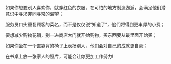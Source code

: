 
如果你想要别人喜欢你，就穿红色的衣服，在可怕的地方制造邂逅，会满足他们潜意识中寻求非同寻常的渴望；

服务员口头重复顾客的菜名，而不是仅仅说”知道了”，他们将得到更丰厚的小费；

要想减少购物花销，别一进商店大门就开始购物，买东西要从最里面开始买；

如果你坐在一个直靠背的椅子上表扬别人，他们会对自己的成就更自豪；

在书桌上放一张家人的照片，可能会让你更加工作努力!



